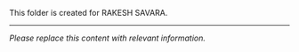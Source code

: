 This folder is created for RAKESH SAVARA.

---

*Please replace this content with relevant information.*
